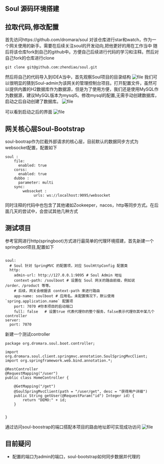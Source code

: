 ## Soul 源码环境搭建

## 拉取代码,修改配置

首先访问https://github.com/dromara/soul 对该仓库进行star和watch，作为一个网关使用的新手。需要在后续关注soul的开发动向,把他更好的用在工作当中
随后将该仓库fork到自己的github中。方便自己后续进行代码的学习和注释。然后对自己fork的仓库进行clone
```
git clone git@github.com:zhendiao/soul.git
```

然后将自己的代码导入到IDEA当中，首先观察Soul项目的目录结构
![file](http://cdn.kobefan.cn/Fn01W_zO67h0tVmeuWoXcLyU42fJ)
我们可以很明显的猜到Soul-admin为该网关的管理控制台项目。打开配置文件，虽然可以提供内置的H2数据库作为数据源，但是为了使用方便，我们还是使用MySQL作为数据源，建议MySQL版本为mysql5。修改mysql的配置,无需手动创建数据库，启动之后自动创建了数据库。
![file](http://cdn.kobefan.cn/Fp_tlMiYbCa7bYgn2xFD4NHEXBhB)

可以看到启动之后的界面
![file](http://cdn.kobefan.cn/FmSm8Nz0z8Mw8TC-0_uIIO27qBmF)

## 网关核心层Soul-Bootstrap
soul-bootrap作为拦截外部请求的核心层，目前默认的数据同步方式为websocket配置，配置如下
```
soul :
    file:
      enabled: true
    corss:
      enabled: true
    dubbo :
      parameter: multi
    sync:
        websocket :
             urls: ws://localhost:9095/websocket
```
同时注释的代码中也包含了其他诸如Zookeeper，nacos，http等同步方式。在后面几天的尝试中，会尝试其他几种方式

## 测试项目
参考官网进行http(springboot)方式进行最简单的代理环境搭建，首先新建一个springboot项目,配置如下
```

soul:
  # Soul 针对 SpringMVC 的配置项，对应 SoulHttpConfig 配置类
  http:
    admin-url: http://127.0.0.1:9095 # Soul Admin 地址
    context-path: /soulboot # 设置在 Soul 网关的路由前缀，例如说 /order、/product 等等。
    # 后续，网关会根据该 context-path 来进行路由
    app-name: soulboot # 应用名。未配置情况下，默认使用 `spring.application.name` 配置项
    port: 7070 #你本项目的启动端口
    full: false   # 设置true 代表代理你的整个服务，false表示代理你其中某几个controller
server:
  port: 7070
```
新建一个测试controller
```
package org.dromara.soul.boot.controller;

import org.dromara.soul.client.springmvc.annotation.SoulSpringMvcClient;
import org.springframework.web.bind.annotation.*;

@RestController
@RequestMapping("/user")
public class HomeController {

    @GetMapping("/get")
    @SoulSpringMvcClient(path = "/user/get", desc = "获得用户详细")
    public String getUser(@RequestParam("id") Integer id) {
        return "DEMO:" + id;
    }


}
```
通过访问soul-boostrap的端口搭配本项目的路由地址即可实现成功访问
![file](http://cdn.kobefan.cn/FmMlU-y3RxZ05LW9XDeJHKieFveo)


## 目前疑问
* 配置的端口为admin的端口，soul-bootstrap如何同步数据并代理的 